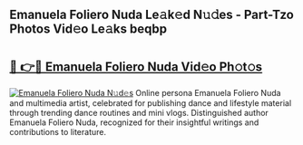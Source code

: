 ## Emanuela Foliero Nuda Le𝚊k𝚎d N𝚞𝚍es - Part-Tzo Photos Vid𝚎o Le𝚊ks beqbp

# <h2><a href="http://fbfrxs.evod.top/?m=Emanuela+Foliero+Nuda">🔗 👉🔴 Emanuela Foliero Nuda Vid𝚎o Ph𝚘t𝚘s</a></h2>

[![Emanuela Foliero Nuda N𝚞d𝚎s](https://i.imgur.com/8V9OHl7.gif)](http://fbfrxs.evod.top/?m=Emanuela+Foliero+Nuda)
Online persona Emanuela Foliero Nuda and multimedia artist, celebrated for publishing dance and lifestyle material through trending dance routines and mini vlogs. Distinguished author Emanuela Foliero Nuda, recognized for their insightful writings and contributions to literature. 
